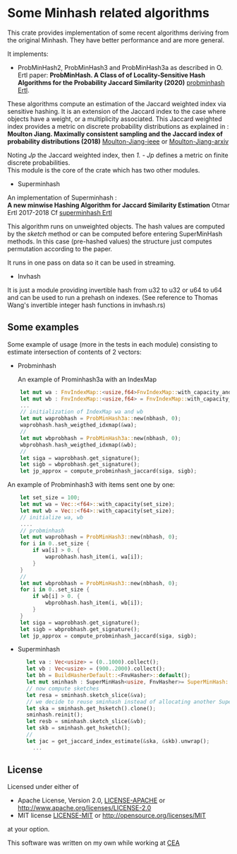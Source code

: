 # Some Minhash related algorithms

This crate provides implementation of some recent algorithms deriving from the original Minhash. They have better performance and are more general.  

It implements:

* ProbMinHash2, ProbMinHash3 and ProbMinHash3a as described in O. Ertl paper:
**ProbMinHash. A Class of of Locality-Sensitive Hash Algorithms for the Probability Jaccard Similarity (2020)**
[probminhash Ertl](https://arxiv.org/abs/1911.00675).

These algorithms compute an estimation of the Jaccard weighted index via sensitive hashing.
It is an extension of the Jaccard index to the case where objects have a weight, or a multiplicity associated.
This Jaccard  weighted index provides a metric on discrete probability distributions as explained in :
**Moulton Jiang. Maximally consistent sampling and the Jaccard index of probability distributions (2018)**
[Moulton-Jiang-ieee](https://ieeexplore.ieee.org/document/8637426) or [Moulton-Jiang-arxiv](https://arxiv.org/abs/1809.04052)

Noting *Jp* the Jaccard weighted index, then  *1. - Jp* defines a metric on finite discrete probabilities.  
This module is the core of the crate which has two other modules.

* Superminhash

An implementation of Superminhash :  
**A new minwise Hashing Algorithm for Jaccard Similarity Estimation**
Otmar Ertl 2017-2018 Cf [superminhash Ertl](https://arxiv.org/abs/1706.05698)

This algorithm runs on unweighted objects.
The hash values are computed by the *sketch* method or can be computed before entering SuperMinHash methods.
In this case (pre-hashed values) the structure just computes permutation according to the paper.

It runs in one pass on data so it can be used in streaming.

* Invhash
  
It is just a module providing invertible hash from u32 to u32 or u64 to u64 and can be used to run a prehash on indexes.
(See reference to Thomas Wang's invertible integer hash functions in invhash.rs)

## Some examples

Some example of usage (more in the tests in each module) consisting to estimate intersection of contents of 2 vectors:

* Probminhash
  
  An example of Prominhash3a with an IndexMap

```rust
    let mut wa : FnvIndexMap::<usize,f64>FnvIndexMap::with_capacity_and_hasher(70, FnvBuildHasher::default());
    let mut wb : FnvIndexMap::<usize,f64> = FnvIndexMap::with_capacity_and_hasher(70, FnvBuildHasher::default());
    ...
    // initialization of IndexMap wa and wb
    let mut waprobhash = ProbMinHash3a::new(nbhash, 0);
    waprobhash.hash_weigthed_idxmap(&wa);
    //
    let mut wbprobhash = ProbMinHash3a::new(nbhash, 0);
    wbprobhash.hash_weigthed_idxmap(&wb);
    //
    let siga = waprobhash.get_signature();
    let sigb = wbprobhash.get_signature();
    let jp_approx = compute_probminhash_jaccard(siga, sigb);

```

An example of Probminhash3 with items sent one by one:

```rust
    let set_size = 100;
    let mut wa = Vec::<f64>::with_capacity(set_size);
    let mut wb = Vec::<f64>::with_capacity(set_size);
    // initialize wa, wb
    ....
    // probminhash
    let mut waprobhash = ProbMinHash3::new(nbhash, 0);
    for i in 0..set_size {
        if wa[i] > 0. {
            waprobhash.hash_item(i, wa[i]);
        }
    }
    //
    let mut wbprobhash = ProbMinHash3::new(nbhash, 0);
    for i in 0..set_size {
        if wb[i] > 0. {
            wbprobhash.hash_item(i, wb[i]);
        }
    }
    let siga = waprobhash.get_signature();
    let sigb = wbprobhash.get_signature();
    let jp_approx = compute_probminhash_jaccard(siga, sigb);
```

* Superminhash

```rust
      let va : Vec<usize> = (0..1000).collect();
      let vb : Vec<usize> = (900..2000).collect();
      let bh = BuildHasherDefault::<FnvHasher>::default();
      let mut sminhash : SuperMinHash<usize, FnvHasher>= SuperMinHash::new(70, &bh);
      // now compute sketches
      let resa = sminhash.sketch_slice(&va);
      // we decide to reuse sminhash instead of allocating another SuperMinHash structure
      let ska = sminhash.get_hsketch().clone();
      sminhash.reinit();
      let resb = sminhash.sketch_slice(&vb);
      let skb = sminhash.get_hsketch();
      //
      let jac = get_jaccard_index_estimate(&ska, &skb).unwrap();
        ...
```

## License

Licensed under either of

* Apache License, Version 2.0, [LICENSE-APACHE](LICENSE-APACHE) or <http://www.apache.org/licenses/LICENSE-2.0>
* MIT license [LICENSE-MIT](LICENSE-MIT) or <http://opensource.org/licenses/MIT>

at your option.

This software was written on my own while working at [CEA](http://www.cea.fr/)
